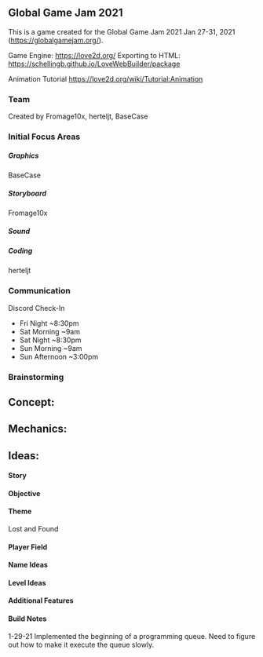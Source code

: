 ## Global Game Jam 2021
This is a game created for the Global Game Jam 2021 Jan 27-31, 2021 (https://globalgamejam.org/).


Game Engine: https://love2d.org/
Exporting to HTML:
https://schellingb.github.io/LoveWebBuilder/package


Animation Tutorial
https://love2d.org/wiki/Tutorial:Animation

### Team
Created by Fromage10x, herteljt, BaseCase

### Initial Focus Areas
##### Graphics
BaseCase

##### Storyboard
Fromage10x

##### Sound

##### Coding
herteljt

### Communication
Discord Check-In
- Fri Night ~8:30pm
- Sat Morning ~9am
- Sat Night ~8:30pm
- Sun Morning ~9am
- Sun Afternoon ~3:00pm


### Brainstorming
Concept:
-

Mechanics:
-

Ideas:
-


#### Story

#### Objective


#### Theme
Lost and Found

#### Player Field


#### Name Ideas


#### Level Ideas


#### Additional Features



#### Build Notes
1-29-21
Implemented the beginning of a programming queue. Need to figure out how to make it execute the queue slowly.
